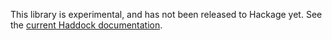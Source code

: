 This library is experimental, and has not been released to Hackage yet.  See the [current Haddock documentation](http://joeyadams.github.com/hs-stm-connection/6a4b37c/Control-Concurrent-STM-Connection.html).

